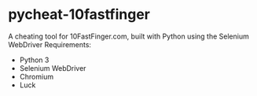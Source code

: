 # pycheat-10fastfinger
A cheating tool for 10FastFinger.com, built with Python using the Selenium WebDriver
Requirements:
- Python 3
- Selenium WebDriver
- Chromium
- Luck
